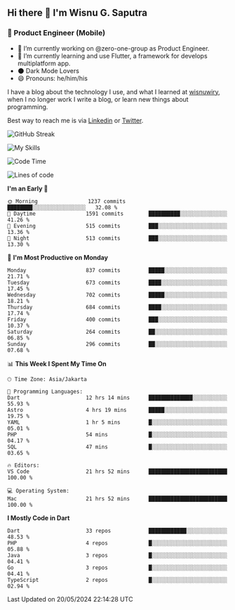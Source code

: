 ## Hi there 👋 I'm Wisnu G. Saputra

### :mobile_phone_off: Product Engineer (Mobile)

- 🔭 I’m currently working on @zero-one-group as Product Engineer.
- 🌱 I’m currently learning and use Flutter, a framework for develops multiplatform app.
- 🌑 Dark Mode Lovers
- 😄 Pronouns: he/him/his

I have a blog about the technology I use, and what I learned at [wisnuwiry](https://wisnuwiry.space/), when I no longer work I write a blog, or learn new things about programming.

Best way to reach me is via [Linkedin](https://www.linkedin.com/in/wisnu-saputra/) or [Twitter](https://twitter.com/wisnuwiry).

![GitHub Streak](https://streak-stats.demolab.com?user=wisnuwiry&theme=dark&hide_border=true)

![My Skills](https://skillicons.dev/icons?i=dart,flutter,kotlin,swift,go,js,css,neovim,git,linux&perline=5)

<!--START_SECTION:waka-->
![Code Time](http://img.shields.io/badge/Code%20Time-1%2C278%20hrs%2032%20mins-blue)

![Lines of code](https://img.shields.io/badge/From%20Hello%20World%20I%27ve%20Written-4.4%20million%20lines%20of%20code-blue)

**I'm an Early 🐤** 

```text
🌞 Morning                1237 commits        ████████░░░░░░░░░░░░░░░░░   32.08 % 
🌆 Daytime                1591 commits        ██████████░░░░░░░░░░░░░░░   41.26 % 
🌃 Evening                515 commits         ███░░░░░░░░░░░░░░░░░░░░░░   13.36 % 
🌙 Night                  513 commits         ███░░░░░░░░░░░░░░░░░░░░░░   13.30 % 
```
📅 **I'm Most Productive on Monday** 

```text
Monday                   837 commits         █████░░░░░░░░░░░░░░░░░░░░   21.71 % 
Tuesday                  673 commits         ████░░░░░░░░░░░░░░░░░░░░░   17.45 % 
Wednesday                702 commits         █████░░░░░░░░░░░░░░░░░░░░   18.21 % 
Thursday                 684 commits         ████░░░░░░░░░░░░░░░░░░░░░   17.74 % 
Friday                   400 commits         ███░░░░░░░░░░░░░░░░░░░░░░   10.37 % 
Saturday                 264 commits         ██░░░░░░░░░░░░░░░░░░░░░░░   06.85 % 
Sunday                   296 commits         ██░░░░░░░░░░░░░░░░░░░░░░░   07.68 % 
```


📊 **This Week I Spent My Time On** 

```text
🕑︎ Time Zone: Asia/Jakarta

💬 Programming Languages: 
Dart                     12 hrs 14 mins      ██████████████░░░░░░░░░░░   55.93 % 
Astro                    4 hrs 19 mins       █████░░░░░░░░░░░░░░░░░░░░   19.75 % 
YAML                     1 hr 5 mins         █░░░░░░░░░░░░░░░░░░░░░░░░   05.01 % 
PHP                      54 mins             █░░░░░░░░░░░░░░░░░░░░░░░░   04.17 % 
SQL                      47 mins             █░░░░░░░░░░░░░░░░░░░░░░░░   03.65 % 

🔥 Editors: 
VS Code                  21 hrs 52 mins      █████████████████████████   100.00 % 

💻 Operating System: 
Mac                      21 hrs 52 mins      █████████████████████████   100.00 % 
```

**I Mostly Code in Dart** 

```text
Dart                     33 repos            ████████████░░░░░░░░░░░░░   48.53 % 
PHP                      4 repos             █░░░░░░░░░░░░░░░░░░░░░░░░   05.88 % 
Java                     3 repos             █░░░░░░░░░░░░░░░░░░░░░░░░   04.41 % 
Go                       3 repos             █░░░░░░░░░░░░░░░░░░░░░░░░   04.41 % 
TypeScript               2 repos             █░░░░░░░░░░░░░░░░░░░░░░░░   02.94 % 
```




 Last Updated on 20/05/2024 22:14:28 UTC
<!--END_SECTION:waka-->

